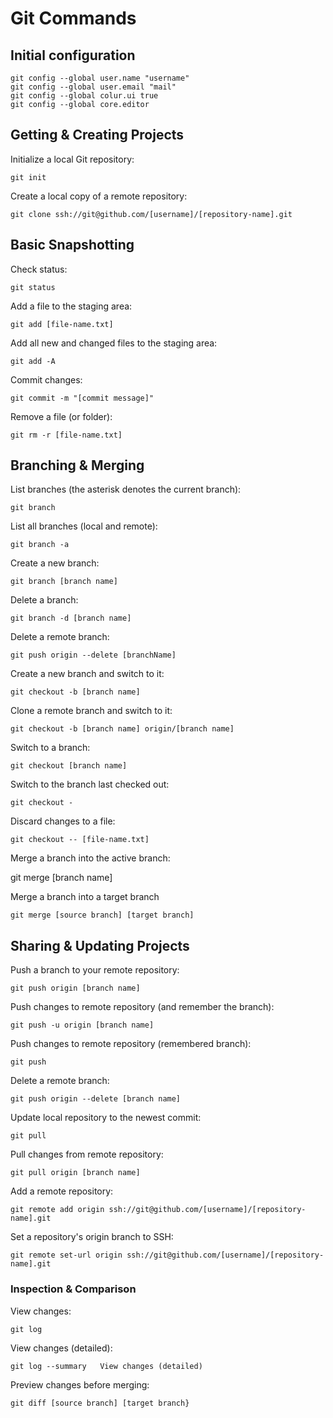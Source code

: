 # Git Commands

## Initial configuration

    git config --global user.name "username"
    git config --global user.email "mail"
    git config --global colur.ui true
    git config --global core.editor
    
    
## Getting & Creating Projects

Initialize a local Git repository:

    git init	
    
Create a local copy of a remote repository:

    git clone ssh://git@github.com/[username]/[repository-name].git	
    
    
## Basic Snapshotting

Check status:

    git status	

Add a file to the staging area:

    git add [file-name.txt]	

Add all new and changed files to the staging area:

    git add -A	

Commit changes:
  
    git commit -m "[commit message]"	
    
Remove a file (or folder):

    git rm -r [file-name.txt]	
    
    
## Branching & Merging

List branches (the asterisk denotes the current branch):

    git branch	

List all branches (local and remote):

    git branch -a	
    
Create a new branch:
    
    git branch [branch name]	
    
Delete a branch: 

    git branch -d [branch name]	
    
Delete a remote branch:

    git push origin --delete [branchName]	

Create a new branch and switch to it:
  
    git checkout -b [branch name]

Clone a remote branch and switch to it:

    git checkout -b [branch name] origin/[branch name]
    
Switch to a branch:

    git checkout [branch name]	
    
Switch to the branch last checked out:

    git checkout -	

Discard changes to a file:

    git checkout -- [file-name.txt]	

Merge a branch into the active branch:

git merge [branch name]	

Merge a branch into a target branch

    git merge [source branch] [target branch]
    
    
## Sharing & Updating Projects

Push a branch to your remote repository:

    git push origin [branch name]	
    
Push changes to remote repository (and remember the branch):

    git push -u origin [branch name]	
    
Push changes to remote repository (remembered branch):

    git push	
    
Delete a remote branch:

    git push origin --delete [branch name]	
    
Update local repository to the newest commit:

    git pull	
    
Pull changes from remote repository:

    git pull origin [branch name]
    
Add a remote repository:

    git remote add origin ssh://git@github.com/[username]/[repository-name].git	
    
Set a repository's origin branch to SSH:

    git remote set-url origin ssh://git@github.com/[username]/[repository-name].git	
    
### Inspection & Comparison

View changes:

    git log

View changes (detailed):

    git log --summary	View changes (detailed)
    
    
Preview changes before merging:

    git diff [source branch] [target branch}	







